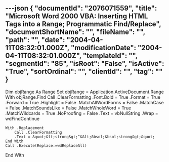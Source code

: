 ---json
{
  "documentId": "2076071559",
  "title": "Microsoft Word 2000 VBA: Inserting HTML Tags into a Range; Programmatic Find/Replace",
  "documentShortName": "",
  "fileName": "",
  "path": "",
  "date": "2004-04-11T08:32:01.000Z",
  "modificationDate": "2004-04-11T08:32:01.000Z",
  "templateId": "",
  "segmentId": "85",
  "isRoot": "False",
  "isActive": "True",
  "sortOrdinal": "",
  "clientId": "",
  "tag": ""
}
---

Dim objRange As Range
Set objRange = Application.ActiveDocument.Range
With objRange.Find
    Call .ClearFormatting
    .Font.Bold = True
    .Format = True
    .Forward = True
    .Highlight = False
    .MatchAllWordForms = False
    .MatchCase = False
    .MatchSoundsLike = False
    .MatchWholeWord = True
    .MatchWildcards = True
    .NoProofing = False
    .Text = vbNullString
    .Wrap = wdFindContinue
    
    With .Replacement
        Call .ClearFormatting
        .Text = &quot;&lt;strong&gt;^&&lt;&bsol;&bsol;strong&gt;&quot;
    End With
    Call .Execute(Replace:=wdReplaceAll)
End With
